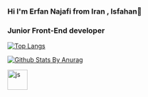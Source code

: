 ### Hi I'm Erfan Najafi from Iran , Isfahan👋


 
 <h3>Junior Front-End developer</h3>
 
 
 [![Top Langs](https://github-readme-stats.vercel.app/api/top-langs/?username=erfannajafi&show_icons=true&title_color=fff&icon_color=79ff97&text_color=9f9f9f&bg_color=151515)](https://github.com/erfannajafi)
 
 [![Github Stats By Anurag](https://github-readme-stats.vercel.app/api?username=erfannajafi&show_icons=true&include_all_commits=true&title_color=fff&icon_color=79ff97&text_color=9f9f9f&bg_color=151515)](https://github.com/erfannajafi)
 


<img src="https://www.figma.com/file/vA3jjttDKmWatl9z0uUuT7/Untitled?node-id=409%3A2" alt="js" width = 45 height = 45 />


 

<!--
**erfannajafi/erfannajafi** is a ✨ _special_ ✨ repository because its `README.md` (this file) appears on your GitHub profile.

Here are some ideas to get you started:

- 🔭 I’m currently working on ...
- 🌱 I’m currently learning react
- 👯 I’m looking to collaborate on ...
- 🤔 I’m looking for help with ...
- 💬 Ask me about ...
- 📫 How to reach me: ...
- 😄 Pronouns: ...
- ⚡ Fun fact: ...
-->


